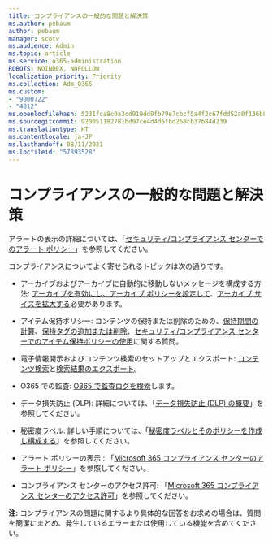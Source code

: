 ```yaml
---
title: コンプライアンスの一般的な問題と解決策
ms.author: pebaum
author: pebaum
manager: scotv
ms.audience: Admin
ms.topic: article
ms.service: o365-administration
ROBOTS: NOINDEX, NOFOLLOW
localization_priority: Priority
ms.collection: Adm_O365
ms.custom:
- "9000722"
- "4812"
ms.openlocfilehash: 5231fca8c0a3cd919dd9fb79e7cbcf5a4f2c67fdd52a0f136b87e9331a3d6c44
ms.sourcegitcommit: 920051182781bd97ce4d4d6fbd268cb37b84d239
ms.translationtype: HT
ms.contentlocale: ja-JP
ms.lasthandoff: 08/11/2021
ms.locfileid: "57893528"
---
```

# <a name="compliance-common-issues-and-resolutions"></a>コンプライアンスの一般的な問題と解決策

アラートの表示の詳細については、「[セキュリティ/コンプライアンス センターでのアラート ポリシー](https://docs.microsoft.com/microsoft-365/compliance/alert-policies)」を参照してください。

コンプライアンスについてよく寄せられるトピックは次の通りです。

- アーカイブおよびアーカイブに自動的に移動しないメッセージを構成する方法: [アーカイブを有効にし、アーカイブ ポリシーを設定して](https://docs.microsoft.com/microsoft-365/compliance/set-up-an-archive-and-deletion-policy-for-mailboxes)、[アーカイブ サイズを拡大する](https://docs.microsoft.com/microsoft-365/compliance/enable-unlimited-archiving)必要があります。

- アイテム保持ポリシー: コンテンツの保持または削除のための、[保持期間の計算](https://docs.microsoft.com/exchange/security-and-compliance/messaging-records-management/retention-age)、[保持タグの追加または削除](https://docs.microsoft.com/exchange/security-and-compliance/messaging-records-management/add-or-remove-retention-tags)、[セキュリティ/コンプライアンス センターでのアイテム保持ポリシーの使用](https://docs.microsoft.com/exchange/security-and-compliance/messaging-records-management/create-a-retention-policy)に関する質問。

- 電子情報開示およびコンテンツ検索のセットアップとエクスポート: [コンテンツ検索](https://docs.microsoft.com/microsoft-365/compliance/content-search)と[検索結果のエクスポート](https://docs.microsoft.com/microsoft-365/compliance/export-search-results)。

- O365 での監査: [O365 で監査ログを検索](https://docs.microsoft.com/microsoft-365/compliance/search-the-audit-log-in-security-and-compliance)します。

- データ損失防止 (DLP): 詳細については、「[データ損失防止 (DLP) の概要](https://docs.microsoft.com/microsoft-365/compliance/data-loss-prevention-policies)」を参照してください。
 
- 秘密度ラベル: 詳しい手順については、「[秘密度ラベルとそのポリシーを作成し構成する](https://docs.microsoft.com/microsoft-365/compliance/create-sensitivity-labels)」を参照してください。

- アラート ポリシーの表示 : 「[Microsoft 365 コンプライアンス センターのアラート ポリシー](https://docs.microsoft.com/microsoft-365/compliance/alert-policies)」を参照してください。

- コンプライアンス センターのアクセス許可: 「[Microsoft 365 コンプライアンス センターのアクセス許可](https://docs.microsoft.com/microsoft-365/compliance/microsoft-365-compliance-center-permissions)」を参照してください。

**注:** コンプライアンスの問題に関するより具体的な回答をお求めの場合は、質問を簡潔にまとめ、発生しているエラーまたは使用している機能を含めてください。
